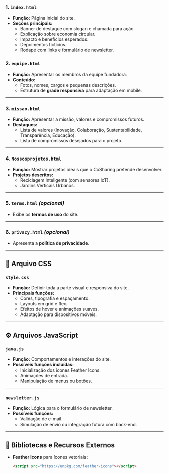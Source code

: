 ### **1. `index.html`**
- **Função:** Página inicial do site.
- **Seções principais:**
  - Banner de destaque com slogan e chamada para ação.
  - Explicação sobre economia circular.
  - Impacto e benefícios esperados.
  - Depoimentos fictícios.
  - Rodapé com links e formulário de newsletter.
### **2. `equipe.html`**
- **Função:** Apresentar os membros da equipe fundadora.
- **Conteúdo:**
  - Fotos, nomes, cargos e pequenas descrições.
  - Estrutura de **grade responsiva** para adaptação em mobile.

---

### **3. `missao.html`**
- **Função:** Apresentar a missão, valores e compromissos futuros.
- **Destaques:**
  - Lista de valores (Inovação, Colaboração, Sustentabilidade, Transparência, Educação).
  - Lista de compromissos desejados para o projeto.

---

### **4. `Nossosprojetos.html`**
- **Função:** Mostrar projetos ideais que o CoSharing pretende desenvolver.
- **Projetos descritos:**
  - Reciclagem Inteligente (com sensores IoT).
  - Jardins Verticais Urbanos.

---

### **5. `terms.html`** *(opcional)*
- Exibe os **termos de uso** do site.

---

### **6. `privacy.html`** *(opcional)*
- Apresenta a **política de privacidade**.

---

## 🎨 Arquivo CSS

### **`style.css`**
- **Função:** Definir toda a parte visual e responsiva do site.
- **Principais funções:**
  - Cores, tipografia e espaçamento.
  - Layouts em grid e flex.
  - Efeitos de hover e animações suaves.
  - Adaptação para dispositivos móveis.

---

## ⚙ Arquivos JavaScript

### **`java.js`**
- **Função:** Comportamentos e interações do site.
- **Possíveis funções incluídas:**
  - Inicialização dos ícones Feather Icons.
  - Animações de entrada.
  - Manipulação de menus ou botões.

---

### **`newsletter.js`**
- **Função:** Lógica para o formulário de newsletter.
- **Possíveis funções:**
  - Validação de e-mail.
  - Simulação de envio ou integração futura com back-end.

---

## 🔗 Bibliotecas e Recursos Externos
- **Feather Icons** para ícones vetoriais:
  ```html
  <script src="https://unpkg.com/feather-icons"></script>
